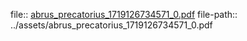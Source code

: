 file:: [abrus_precatorius_1719126734571_0.pdf](../assets/abrus_precatorius_1719126734571_0.pdf)
file-path:: ../assets/abrus_precatorius_1719126734571_0.pdf
